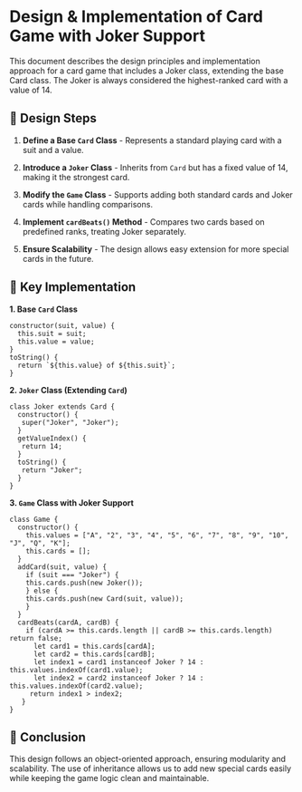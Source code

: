 # Design & Implementation of Card Game with Joker Support

This document describes the design principles and implementation approach for a card game that includes a Joker class, extending the base Card class. The Joker is always considered the highest-ranked card with a value of 14.

## 📌 Design Steps

1. **Define a Base `Card` Class** - Represents a standard playing card with a suit and a value.

2. **Introduce a `Joker` Class** - Inherits from `Card` but has a fixed value of 14, making it the strongest card.

3. **Modify the `Game` Class** - Supports adding both standard cards and Joker cards while handling comparisons.

4. **Implement `cardBeats()` Method** - Compares two cards based on predefined ranks, treating Joker separately.

5. **Ensure Scalability** - The design allows easy extension for more special cards in the future.

## 📌 Key Implementation

**1. Base `Card` Class**

```
constructor(suit, value) {  
  this.suit = suit;  
  this.value = value;  
}  
toString() {  
  return `${this.value} of ${this.suit}`;  
}  
```

**2. `Joker` Class (Extending `Card`)**

```
class Joker extends Card {  
  constructor() {  
   super("Joker", "Joker");  
  }  
  getValueIndex() {  
   return 14;
  }  
  toString() {  
   return "Joker";  
  }  
}
```

**3. `Game` Class with Joker Support**
```
class Game {  
  constructor() {  
    this.values = ["A", "2", "3", "4", "5", "6", "7", "8", "9", "10", "J", "Q", "K"];  
    this.cards = [];  
  }  
  addCard(suit, value) {  
    if (suit === "Joker") {  
    this.cards.push(new Joker());  
    } else {  
    this.cards.push(new Card(suit, value));  
    }  
  }  
  cardBeats(cardA, cardB) {  
    if (cardA >= this.cards.length || cardB >= this.cards.length) return false;  
      let card1 = this.cards[cardA];  
      let card2 = this.cards[cardB];  
      let index1 = card1 instanceof Joker ? 14 : this.values.indexOf(card1.value);  
      let index2 = card2 instanceof Joker ? 14 : this.values.indexOf(card2.value);  
     return index1 > index2;  
   }  
}
```
## 📌 Conclusion

This design follows an object-oriented approach, ensuring modularity and scalability. The use of inheritance allows us to add new special cards easily while keeping the game logic clean and maintainable.

